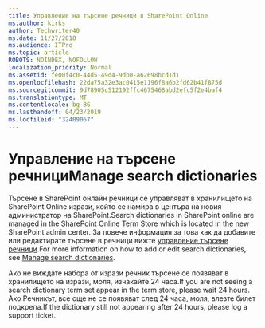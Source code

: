 ```yaml
---
title: Управление на търсене речници в SharePoint Online
ms.author: kirks
author: Techwriter40
ms.date: 11/27/2018
ms.audience: ITPro
ms.topic: article
ROBOTS: NOINDEX, NOFOLLOW
localization_priority: Normal
ms.assetid: fe00f4c0-44d5-49d4-9db0-a62698bcd1d1
ms.openlocfilehash: 22da75a32e3ac0415e1196f8a6b2fd62b41f875d
ms.sourcegitcommit: 9d78905c512192ffc4675468abd2efc5f2e4baf4
ms.translationtype: MT
ms.contentlocale: bg-BG
ms.lasthandoff: 04/23/2019
ms.locfileid: "32409067"
---
```

# <a name="manage-search-dictionaries"></a><span data-ttu-id="3a7be-102">Управление на търсене речници</span><span class="sxs-lookup"><span data-stu-id="3a7be-102">Manage search dictionaries</span></span>

<span data-ttu-id="3a7be-103">Търсене в SharePoint онлайн речници се управляват в хранилището на SharePoint Online изрази, който се намира в центъра на новия администратор на SharePoint.</span><span class="sxs-lookup"><span data-stu-id="3a7be-103">Search dictionaries in SharePoint online are managed in the SharePoint Online Term Store which is located in the new SharePoint admin center.</span></span> <span data-ttu-id="3a7be-104">За повече информация за това как да добавите или редактирате търсене в речници вижте [управление търсене речници](https://go.microsoft.com/fwlink/?linkid=2044669&amp;clcid=0x409).</span><span class="sxs-lookup"><span data-stu-id="3a7be-104">For more information on how to add or edit search dictionaries, see [Manage search dictionaries](https://go.microsoft.com/fwlink/?linkid=2044669&amp;clcid=0x409).</span></span>
  
<span data-ttu-id="3a7be-105">Ако не виждате набора от изрази речник търсене се появяват в хранилището на изрази, моля, изчакайте 24 часа.</span><span class="sxs-lookup"><span data-stu-id="3a7be-105">If you are not seeing a search dictionary term set appear in the term store, please wait 24 hours.</span></span> <span data-ttu-id="3a7be-106">Ако Речникът, все още не се появяват след 24 часа, моля, влезте билет подкрепа.</span><span class="sxs-lookup"><span data-stu-id="3a7be-106">If the dictionary still not appearing after 24 hours, please log a support ticket.</span></span>
  

